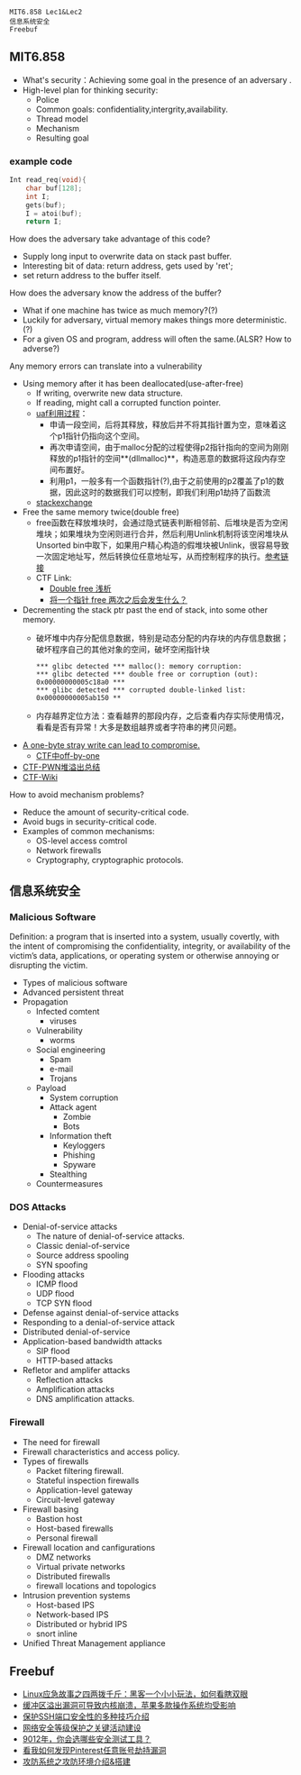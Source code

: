 ```
MIT6.858 Lec1&Lec2
信息系统安全
Freebuf
```

## MIT6.858
- What's security：Achieving some goal in the presence of an adversary .
- High-level plan for thinking security:
	- Police
	- Common goals: confidentiality,intergrity,availability.
	- Thread model
	- Mechanism
	- Resulting goal

### example code
```C
Int read_req(void){
	char buf[128];
	int I;
	gets(buf);
	I = atoi(buf);
	return I;
```

How does the adversary take advantage of this code?

- Supply long input to overwrite data on stack past buffer.
- Interesting bit of data: return address, gets used by 'ret';
- set return address to the buffer itself.

How does the adversary know the address of the buffer?

- What if one machine has twice as much memory?(?)
- Luckily for adversary, virtual memory makes things more deterministic.(?)
- For a given OS and program, address will often the same.(ALSR? How to adverse?)

Any memory errors can translate into a vulnerability

- Using memory after it has been deallocated(use-after-free)
	- If writing, overwrite new data structure.
	- If reading, might call a corrupted function pointer.
	- [uaf利用过程](https://www.anquanke.com/post/id/85281)：
		- 申请一段空间，后将其释放，释放后并不将其指针置为空，意味着这个p1指针仍指向这个空间。
		- 再次申请空间，由于malloc分配的过程使得p2指针指向的空间为刚刚释放的p1指针的空间**(dllmalloc)**，构造恶意的数据将这段内存空间布置好。
		- 利用p1，一般多有一个函数指针(?),由于之前使用的p2覆盖了p1的数据，因此这时的数据我们可以控制，即我们利用p1劫持了函数流
	- [stackexchange](https://security.stackexchange.com/questions/20371/from-a-technical-standpoint-how-does-the-zero-day-internet-explorer-vulnerabili)
- Free the same memory twice(double free)
	- free函数在释放堆块时，会通过隐式链表判断相邻前、后堆块是否为空闲堆块；如果堆块为空闲则进行合并，然后利用Unlink机制将该空闲堆块从Unsorted bin中取下，如果用户精心构造的假堆块被Unlink，很容易导致一次固定地址写，然后转换位任意地址写，从而控制程序的执行。[参考链接](http://d0m021ng.github.io/2017/02/24/PWN/Linux堆漏洞之Double-free/)
	- CTF Link:
		- [Double free 浅析](https://wooyun.js.org/drops/Double%20Free%E6%B5%85%E6%9E%90.html)
		- [将一个指针 free 两次之后会发生什么？](https://zhuanlan.zhihu.com/p/30513886)
- Decrementing the stack ptr past the end of stack, into some other memory.
	- 破坏堆中内存分配信息数据，特别是动态分配的内存块的内存信息数据；破坏程序自己的其他对象的空间，破坏空闲指针块
		
		```*** glibc detected *** free(): invalid pointer:
        *** glibc detected *** malloc(): memory corruption:
        *** glibc detected *** double free or corruption (out): 0x00000000005c18a0 ***
        *** glibc detected *** corrupted double-linked list: 0x00000000005ab150 **‌
	    ```
	- 内存越界定位方法：查看越界的那段内存，之后查看内存实际使用情况，看看是否有异常！大多是数组越界或者字符串的拷贝问题。
- [A one-byte stray write can lead to compromise.](https://www.openwall.com/lists/oss-security/2014/08/26/2)
	- [CTF中off-by-one](https://ctf-wiki.github.io/ctf-wiki/pwn/linux/glibc-heap/off_by_one/)
- [CTF-PWN堆溢出总结](https://www.freebuf.com/articles/system/171261.html)
- [CTF-Wiki](https://ctf-wiki.github.io/ctf-wiki/)


How to avoid mechanism problems?

- Reduce the amount of security-critical code.
- Avoid bugs in security-critical code.
- Examples of common mechanisms:
	- OS-level access comtrol
	- Network firewalls
	- Cryptography, cryptographic protocols.




## 信息系统安全
### Malicious Software
Definition: a program that is inserted into a system, usually covertly, with the intent of compromising the confidentiality, integrity, or availability of the victim’s data, applications, or operating system or otherwise annoying or disrupting the victim.

- Types of malicious software
- Advanced persistent threat
- Propagation
	- Infected comtent
		- viruses
	- Vulnerability
		- worms
	- Social engineering
		- Spam
		- e-mail
		- Trojans
	- Payload
		- System corruption
		- Attack agent
			- Zombie
			- Bots
		- Information theft
			- Keyloggers
			- Phishing
			- Spyware
		- Stealthing
	- Countermeasures

### DOS Attacks
- Denial-of-service attacks
	- The nature of denial-of-service attacks.
	- Classic denial-of-service
	- Source address spooling
	- SYN spoofing
- Flooding attacks
	- ICMP flood
	- UDP flood
	- TCP SYN flood
- Defense against denial-of-service attacks
- Responding to a denial-of-service attack
- Distributed denial-of-service
- Application-based bandwidth attacks
	- SIP flood
	- HTTP-based attacks
- Refletor and amplifer attacks
	- Reflection attacks
	- Amplification attacks
	- DNS amplification attacks.

### Firewall
- The need for firewall
- Firewall characteristics and access policy.
- Types of firewalls
	- Packet filtering firewall.
	- Stateful inspection firewalls
	- Application-level gateway
	- Circuit-level gateway
- Firewall basing
	- Bastion host
	- Host-based firewalls
	- Personal firewall
- Firewall location and canfigurations
	- DMZ networks
	- Virtual private networks
	- Distributed firewalls
	- firewall locations and topologics
- Intrusion prevention systems
	- Host-based IPS
	- Network-based IPS
	- Distributed or hybrid IPS
	- snort inline
- Unified Threat Management appliance

## Freebuf
- [Linux应急故事之四两拨千斤：黑客一个小小玩法，如何看瞎双眼](https://mp.weixin.qq.com/s/IG4wm-oyJ_WaVGxZpmpy_w)
- [缓冲区溢出漏洞可导致内核崩溃，苹果多款操作系统均受影响](https://mp.weixin.qq.com/s/s94i_2fOWlzmHlqowGz1CA)
- [保护SSH端口安全性的多种技巧介绍](https://mp.weixin.qq.com/s/h9Lcz-kK5-QQ2mtmppiSuQ)
- [网络安全等级保护之关键活动建设](https://mp.weixin.qq.com/s/9sEGnnwO_H8GEsvf3mbq0g)
- [9012年，你会选哪些安全测试工具？](https://mp.weixin.qq.com/s/_4eHP8mS6sjp5hbHr_sCxA)
- [看我如何发现Pinterest任意账号劫持漏洞](https://mp.weixin.qq.com/s/u1z6Lrg-aTu22Gt2T6M2nA)
- [攻防系统之攻防环境介绍&搭建](https://mp.weixin.qq.com/s/_Rb-YlTlNpYHDVtChDTQ0Q)